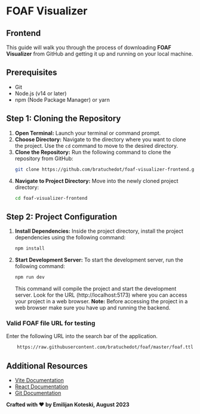 # FOAF Visualizer
## Frontend

This guide will walk you through the process of downloading **FOAF Visualizer** from GitHub and getting it up and running on your local machine.

## Prerequisites

- Git
- Node.js (v14 or later)
- npm (Node Package Manager) or yarn

## Step 1: Cloning the Repository

1. **Open Terminal:** Launch your terminal or command prompt.
2. **Choose Directory:** Navigate to the directory where you want to clone the project. Use the `cd` command to move to the desired directory.
3. **Clone the Repository:** Run the following command to clone the repository from GitHub:
    ```sh
    git clone https://github.com/bratuchedot/foaf-visualizer-frontend.git
    ```
4. **Navigate to Project Directory:** Move into the newly cloned project directory:
    ```sh
    cd foaf-visualizer-frontend
    ```

## Step 2: Project Configuration

1. **Install Dependencies:** Inside the project directory, install the project dependencies using the following command:
    ```sh
    npm install
    ```
2. **Start Development Server:** To start the development server, run the following command:
    ```sh
    npm run dev
    ```
    This command will compile the project and start the development server. Look for the URL (http://localhost:5173) where you can access your project in a web browser.
    **Note:** Before accessing the project in a web browser make sure you have up and running the backend.

### Valid FOAF file URL for testing
Enter the following URL into the search bar of the application.
```sh
    https://raw.githubusercontent.com/bratuchedot/foaf/master/foaf.ttl
```
    
## Additional Resources

- [Vite Documentation](https://vitejs.dev/)
- [React Documentation](https://react.dev/)
- [Git Documentation](https://git-scm.com/doc)

**Crafted with ♥ by Emilijan Koteski, August 2023**
